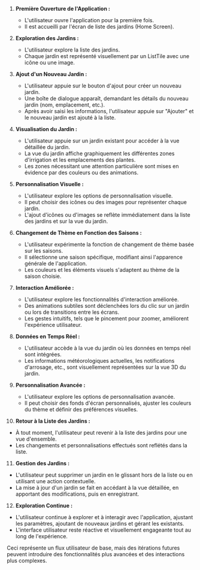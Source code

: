 1. **Première Ouverture de l'Application :**
   - L'utilisateur ouvre l'application pour la première fois.
   - Il est accueilli par l'écran de liste des jardins (Home Screen).

2. **Exploration des Jardins :**
   - L'utilisateur explore la liste des jardins.
   - Chaque jardin est représenté visuellement par un ListTile avec une icône ou une image.

3. **Ajout d'un Nouveau Jardin :**
   - L'utilisateur appuie sur le bouton d'ajout pour créer un nouveau jardin.
   - Une boîte de dialogue apparaît, demandant les détails du nouveau jardin (nom, emplacement, etc.).
   - Après avoir saisi les informations, l'utilisateur appuie sur "Ajouter" et le nouveau jardin est ajouté à la liste.

4. **Visualisation du Jardin :**
   - L'utilisateur appuie sur un jardin existant pour accéder à la vue détaillée du jardin.
   - La vue du jardin affiche graphiquement les différentes zones d'irrigation et les emplacements des plantes.
   - Les zones nécessitant une attention particulière sont mises en évidence par des couleurs ou des animations.

5. **Personnalisation Visuelle :**
   - L'utilisateur explore les options de personnalisation visuelle.
   - Il peut choisir des icônes ou des images pour représenter chaque jardin.
   - L'ajout d'icônes ou d'images se reflète immédiatement dans la liste des jardins et sur la vue du jardin.

6. **Changement de Thème en Fonction des Saisons :**
   - L'utilisateur expérimente la fonction de changement de thème basée sur les saisons.
   - Il sélectionne une saison spécifique, modifiant ainsi l'apparence générale de l'application.
   - Les couleurs et les éléments visuels s'adaptent au thème de la saison choisie.

7. **Interaction Améliorée :**
   - L'utilisateur explore les fonctionnalités d'interaction améliorée.
   - Des animations subtiles sont déclenchées lors du clic sur un jardin ou lors de transitions entre les écrans.
   - Les gestes intuitifs, tels que le pincement pour zoomer, améliorent l'expérience utilisateur.

8. **Données en Temps Réel :**
   - L'utilisateur accède à la vue du jardin où les données en temps réel sont intégrées.
   - Les informations météorologiques actuelles, les notifications d'arrosage, etc., sont visuellement représentées sur la vue 3D du jardin.

9. **Personnalisation Avancée :**
   - L'utilisateur explore les options de personnalisation avancée.
   - Il peut choisir des fonds d'écran personnalisés, ajuster les couleurs du thème et définir des préférences visuelles.

10. **Retour à la Liste des Jardins :**
   - À tout moment, l'utilisateur peut revenir à la liste des jardins pour une vue d'ensemble.
   - Les changements et personnalisations effectués sont reflétés dans la liste.

11. **Gestion des Jardins :**
   - L'utilisateur peut supprimer un jardin en le glissant hors de la liste ou en utilisant une action contextuelle.
   - La mise à jour d'un jardin se fait en accédant à la vue détaillée, en apportant des modifications, puis en enregistrant.

12. **Exploration Continue :**
   - L'utilisateur continue à explorer et à interagir avec l'application, ajustant les paramètres, ajoutant de nouveaux jardins et gérant les existants.
   - L'interface utilisateur reste réactive et visuellement engageante tout au long de l'expérience.

Ceci représente un flux utilisateur de base, mais des itérations futures peuvent introduire des fonctionnalités plus avancées et des interactions plus complexes.
